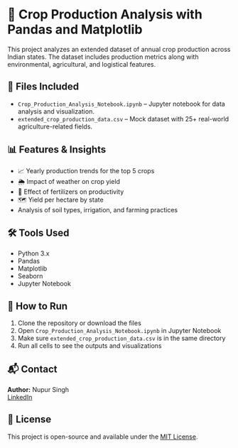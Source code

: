 
# 🌾 Crop Production Analysis with Pandas and Matplotlib

This project analyzes an extended dataset of annual crop production across Indian states. The dataset includes production metrics along with environmental, agricultural, and logistical features.

## 📁 Files Included

- `Crop_Production_Analysis_Notebook.ipynb` – Jupyter notebook for data analysis and visualization.
- `extended_crop_production_data.csv` – Mock dataset with 25+ real-world agriculture-related fields.

## 📊 Features & Insights

- 📈 Yearly production trends for the top 5 crops
- 🌦️ Impact of weather on crop yield
- 💊 Effect of fertilizers on productivity
- 🗺️ Yield per hectare by state
- Analysis of soil types, irrigation, and farming practices

## 🛠️ Tools Used

- Python 3.x
- Pandas
- Matplotlib
- Seaborn
- Jupyter Notebook

## 🚀 How to Run

1. Clone the repository or download the files
2. Open `Crop_Production_Analysis_Notebook.ipynb` in Jupyter Notebook
3. Make sure `extended_crop_production_data.csv` is in the same directory
4. Run all cells to see the outputs and visualizations

## 📬 Contact

**Author:** Nupur Singh  
[LinkedIn](https://www.linkedin.com/in/nupur-singh-403a8718)

## 📝 License

This project is open-source and available under the [MIT License](LICENSE).
